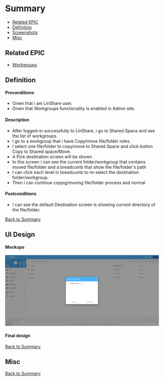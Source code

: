 # Summary

* [Related EPIC](#related-epic)
* [Definition](#definition)
* [Screenshots](#screenshots)
* [Misc](#misc)

## Related EPIC

* [Workgroups](./README.md)

## Definition

#### Preconditions

- Given that i am LinShare user. 
- Given that Workgroups functionality is enabled in Admin site. 

#### Description

- After logged-in successfully to LinShare, i go to Shared Space and see the list of workgroups.
- I go to a workgroup that i have Copy/move file/folder roles.
- I select one file/folder to copy/move to Shared Space and click button Copy to Shared space/Move.
- A Pick destination screen will be shown
- In this screen i can see the current folder/workgroup that contains moved file/folder and a breadcumb that show the file/folder's path
- I can click each level in breadcumb to re-select the destination folder/workgroup. 
- Then i can continue copyig/moving file/folder process and normal 
#### Postconditions

- I can see the default Destination screen is showing current directory of the file/folder.

[Back to Summary](#summary)

## UI Design

#### Mockups

![story2.1](./mockups/2.1.png)

#### Final design

[Back to Summary](#summary)
## Misc

[Back to Summary](#summary)
